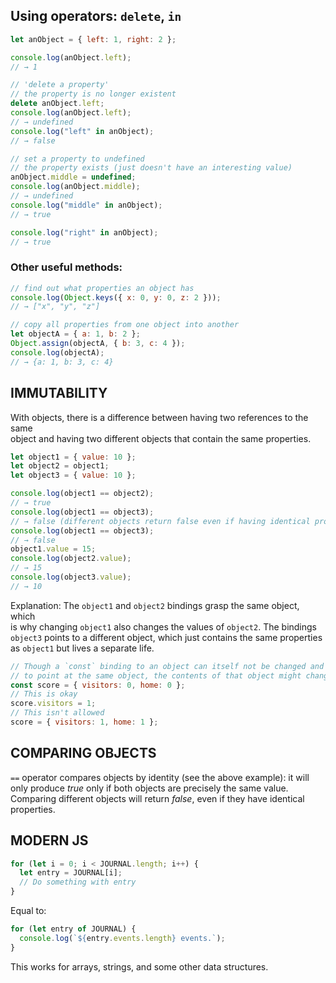 ## Using operators: `delete`, `in`

```javascript
let anObject = { left: 1, right: 2 };

console.log(anObject.left);
// → 1

// 'delete a property'
// the property is no longer existent
delete anObject.left;
console.log(anObject.left);
// → undefined
console.log("left" in anObject);
// → false

// set a property to undefined
// the property exists (just doesn't have an interesting value)
anObject.middle = undefined;
console.log(anObject.middle);
// → undefined
console.log("middle" in anObject);
// → true

console.log("right" in anObject);
// → true
```

### Other useful methods:

```javascript
// find out what properties an object has
console.log(Object.keys({ x: 0, y: 0, z: 2 }));
// → ["x", "y", "z"]

// copy all properties from one object into another
let objectA = { a: 1, b: 2 };
Object.assign(objectA, { b: 3, c: 4 });
console.log(objectA);
// → {a: 1, b: 3, c: 4}
```

## IMMUTABILITY

With objects, there is a difference between having two references to the same  
object and having two different objects that contain the same properties.

```javascript
let object1 = { value: 10 };
let object2 = object1;
let object3 = { value: 10 };

console.log(object1 == object2);
// → true
console.log(object1 == object3);
// → false (different objects return false even if having identical properties)
console.log(object1 == object3);
// → false
object1.value = 15;
console.log(object2.value);
// → 15
console.log(object3.value);
// → 10
```

Explanation: The `object1` and `object2` bindings grasp the same object, which  
 is why changing `object1` also changes the values of `object2`. The bindings `object3` points to a different object, which just contains the same properties  
 as `object1` but lives a separate life.

```javascript
// Though a `const` binding to an object can itself not be changed and continue
// to point at the same object, the contents of that object might change.
const score = { visitors: 0, home: 0 };
// This is okay
score.visitors = 1;
// This isn't allowed
score = { visitors: 1, home: 1 };
```

## COMPARING OBJECTS

`==` operator compares objects by identity (see the above example): it will  
only produce _true_ only if both objects are precisely the same value.  
Comparing different objects will return _false_, even if they have identical  
properties.

## MODERN JS

```javascript
for (let i = 0; i < JOURNAL.length; i++) {
  let entry = JOURNAL[i];
  // Do something with entry
}
```

Equal to:

```javascript
for (let entry of JOURNAL) {
  console.log(`${entry.events.length} events.`);
}
```

This works for arrays, strings, and some other data structures.
